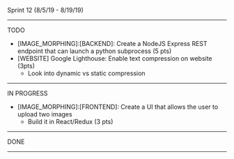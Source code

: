 Sprint 12 (8/5/19 - 8/19/19)

------------------------------------
TODO
- [IMAGE_MORPHING]:[BACKEND]: Create a NodeJS Express REST endpoint that can launch a python subprocess (5 pts)
- [WEBSITE] Google Lighthouse: Enable text compression on website (3pts)
    * Look into dynamic vs static compression

------------------------------------
IN PROGRESS
- [IMAGE_MORPHING]:[FRONTEND]: Create a UI that allows the user to upload two images
  * Build it in React/Redux (3 pts)

------------------------------------
DONE
 
------------------------------------
